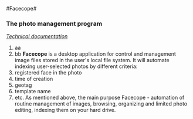 #Facecope#
### The photo management program ###

_[Technical documentation](https://docs.google.com/document/d/1uAafzIcO1uX_CPPadWWjw2VOkqY7Sk7aB99loCDafI4/edit?usp=sharing)_

1. aa
2. bb
__Facecope__ is a desktop application for control and management image files stored in the user's local file system. It will automate indexing user-selected photos by different criteria:
1. registered face in the photo
2. time of creation
3. geotag
4. template name
5. etc.
As mentioned above, the main purpose Facecope - automation of routine management of images, browsing, organizing and limited photo editing, indexing them on your hard drive.